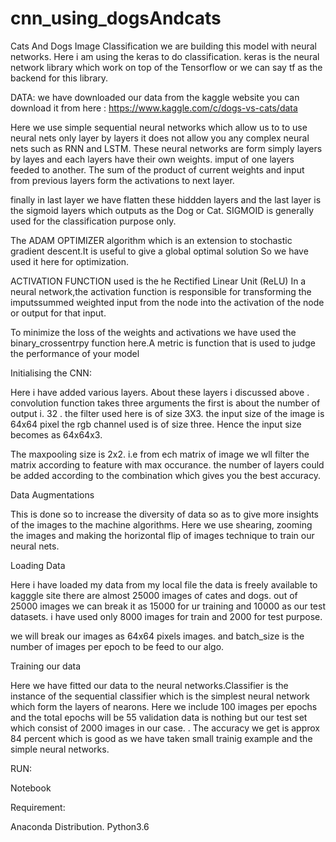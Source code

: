 # cnn_using_dogsAndcats

Cats And Dogs Image Classification
we are building this model with neural networks. Here i am using the keras to do classification. keras is the neural network library which work on top of the Tensorflow or we can say tf as the backend for this library.

DATA: we have downloaded our data from the kaggle website you can download it from here : https://www.kaggle.com/c/dogs-vs-cats/data

Here we use simple sequential neural networks which allow us to to use neural nets only layer by layers it does not allow you any complex neural nets such as RNN and LSTM. These neural networks are form simply layers by layes and each layers have their own weights. imput of one layers feeded to another. The sum of the product of current weights and input from previous layers form the activations to next layer.

finally in last layer we have flatten these hiddden layers and the last layer is the sigmoid layers which outputs as the Dog or Cat. SIGMOID is generally used for the classification purpose only.

The ADAM OPTIMIZER algorithm which is an extension to stochastic gradient descent.It is useful to give a global optimal solution So we have used it here for optimization.

ACTIVATION FUNCTION used is the he Rectified Linear Unit (ReLU) In a neural network,the activation function is responsible for transforming the imputssummed weighted input from the node into the activation of the node or output for that input.

To minimize the loss of the weights and activations we have used the binary_crossentrpy function here.A metric is function that is used to judge the performance of your model


Initialising the CNN:


Here i have added various layers. About these layers i discussed above . convolution function takes three arguments the first is about the number of output i. 32 . the filter used here is of size 3X3. the input size of the image is 64x64 pixel the rgb channel used is of size three. Hence the input size becomes as 64x64x3.

The maxpooling size is 2x2. i.e from ech matrix of image we wll filter the matrix according to feature with max occurance. the number of layers could be added according to the combination which gives you the best accuracy.


Data Augmentations

This is done so to increase the diversity of data so as to give more insights of the images to the machine algorithms. Here we use shearing, zooming the images and making the horizontal flip of images technique to train our neural nets.


Loading Data

Here i have loaded my data from my local file the data is freely available to kagggle site there are almost 25000 images of cates and dogs. out of 25000 images we can break it as 15000 for ur training and 10000 as our test datasets. i have used only 8000 images for train and 2000 for test purpose.

we will break our images as 64x64 pixels images. and batch_size is the number of images per epoch to be feed to our algo.


Training our data

Here we have fitted our data to the neural networks.Classifier is the instance of the sequential classifier which is the simplest neural network which form the layers of nearons. Here we include 100 images per epochs and the total epochs will be 55 validation data is nothing but our test set which consist of 2000 images in our case.
.
The accuracy we get is approx 84 percent which is good as we have taken small trainig example and the simple neural networks.

RUN:

Notebook

Requirement:

Anaconda Distribution.
Python3.6
